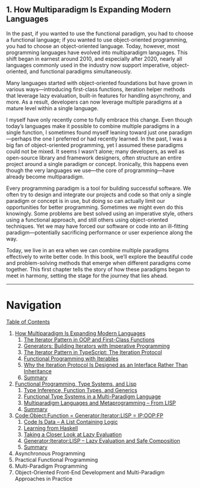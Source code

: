 ## 1. How Multiparadigm Is Expanding Modern Languages

In the past, if you wanted to use the functional paradigm, you had to choose a functional language; if you wanted to use object-oriented programming, you had to choose an object-oriented language. Today, however, most programming languages have evolved into multiparadigm languages. This shift began in earnest around 2010, and especially after 2020, nearly all languages commonly used in the industry now support imperative, object-oriented, and functional paradigms simultaneously.

Many languages started with object-oriented foundations but have grown in various ways—introducing first-class functions, iteration helper methods that leverage lazy evaluation, built-in features for handling asynchrony, and more. As a result, developers can now leverage multiple paradigms at a mature level within a single language.

I myself have only recently come to fully embrace this change. Even though today’s languages make it possible to combine multiple paradigms in a single function, I sometimes found myself leaning toward just one paradigm—perhaps the one I preferred or had recently learned. In the past, I was a big fan of object-oriented programming, yet I assumed these paradigms could not be mixed. It seems I wasn’t alone; many developers, as well as open-source library and framework designers, often structure an entire project around a single paradigm or concept. Ironically, this happens even though the very languages we use—the core of programming—have already become multiparadigm.

Every programming paradigm is a tool for building successful software. We often try to design and integrate our projects and code so that only a single paradigm or concept is in use, but doing so can actually limit our opportunities for better programming. Sometimes we might even do this knowingly. Some problems are best solved using an imperative style, others using a functional approach, and still others using object-oriented techniques. Yet we may have forced our software or code into an ill-fitting paradigm—potentially sacrificing performance or user experience along the way.

Today, we live in an era when we can combine multiple paradigms effectively to write better code. In this book, we’ll explore the beautiful code and problem-solving methods that emerge when different paradigms come together. This first chapter tells the story of how these paradigms began to meet in harmony, setting the stage for the journey that lies ahead.

---

# Navigation

[Table of Contents](README.md)

1. [How Multiparadigm Is Expanding Modern Languages](1.0.-How-Multiparadigm-Is-Expanding-Modern-Languages.md)
   1. [The Iterator Pattern in OOP and First-Class Functions](1.1-The-Iterator-Pattern-in-OOP-and-First-Class-Functions.md)
   2. [Generators: Building Iterators with Imperative Programming](1.2-Generators%3A-Building-Iterators-with-Imperative-Programming.md)
   3. [The Iterator Pattern in TypeScript: The Iteration Protocol](1.3-The-Iterator-Pattern-in-TypeScript%3A-The-Iteration-Protocol.md)
   4. [Functional Programming with Iterables](1.4-Functional-Programming-with-Iterables.md)
   5. [Why the Iteration Protocol Is Designed as an Interface Rather Than Inheritance](1.5-Why-the-Iteration-Protocol-Is-Designed-as-an-Interface-Rather-Than-Inheritance.md)
   6. [Summary](1.6-Summary.md)
2. [Functional Programming, Type Systems, and Lisp](2.0-Functional-Programming,-Type-Systems,-and-Lisp.md)
   1. [Type Inference, Function Types, and Generics](2.1-Type-Inference,-Function-Types,-and-Generics.md)
   2. [Functional Type Systems in a Multi-Paradigm Language](2.2-Functional-Type-Systems-in-a-Multi-Paradigm-Language.md)
   3. [Multiparadigm Languages and Metaprogramming – From LISP](2.3-Multiparadigm-Languages-and-Metaprogramming-–-From-LISP.md)
   4. [Summary](2.4-Summary.md)
3. [Code:Object:Function = Generator:Iterator:LISP = IP:OOP:FP](3.0-Code%3AObject%3AFunction-=-Generator%3AIterator%3ALISP-=-IP%3AOOP%3AFP.md)
   1. [Code Is Data – A List Containing Logic](3.1-Code-Is-Data-–-A-List-Containing-Logic.md)
   2. [Learning from Haskell](3.2-Learning-from-Haskell.md)
   3. [Taking a Closer Look at Lazy Evaluation](3.3-Taking-a-Closer-Look-at-Lazy-Evaluation.md)
   4. [Generator:Iterator:LISP – Lazy Evaluation and Safe Composition](3.4-Generator%3AIterator%3ALISP-–-Lazy-Evaluation-and-Safe-Composition.md)
   5. [Summary](3.5-Summary.md)
4. Asynchronous Programming
5. Practical Functional Programming
6. Multi-Paradigm Programming
7. Object-Oriented Front-End Development and Multi-Paradigm Approaches in Practice